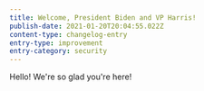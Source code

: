 ```yaml
---
title: Welcome, President Biden and VP Harris!
publish-date: 2021-01-20T20:04:55.022Z
content-type: changelog-entry
entry-type: improvement
entry-category: security
---
```

Hello! We're so glad you're here!